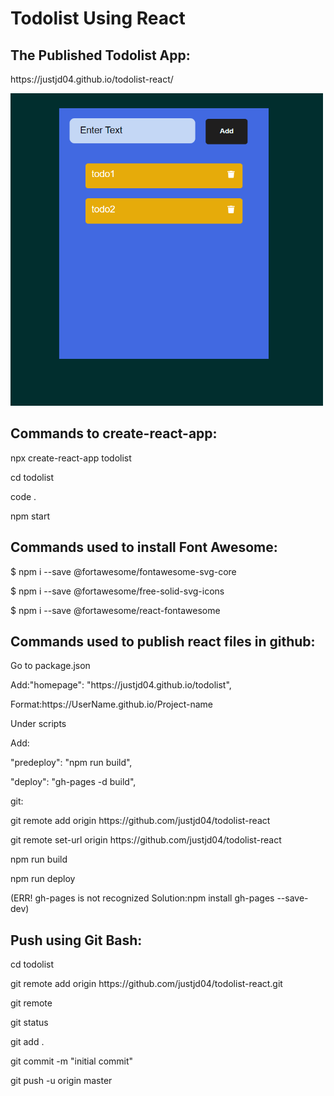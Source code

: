 <h1>Todolist Using React</h1>

<h2>The Published Todolist App:</h2>

<p>https://justjd04.github.io/todolist-react/</p>

<p><a href="https://justjd04.github.io/todolist-react/"><img src="todolist.png" alt="todo list app" width="500" height="500"></a></p>

<h2>Commands to create-react-app:</h2>

<p>npx create-react-app todolist</p>
<p>cd todolist</p>
<p>code .</p>
<p>npm start</p>

<h2>Commands used to install Font Awesome:</h2>

<p>$ npm i --save @fortawesome/fontawesome-svg-core</p>
<p>$ npm i --save @fortawesome/free-solid-svg-icons</p>
<p>$ npm i --save @fortawesome/react-fontawesome</p>

<h2>Commands used to publish react files in github:</h2>

<p>Go to package.json</p>
<p>Add:"homepage": "https://justjd04.github.io/todolist",</p>
<p>Format:https://UserName.github.io/Project-name</p>

<p>Under scripts</p>
<p>Add:</p>
<p>"predeploy": "npm run build",</p>
<p>"deploy": "gh-pages -d build",</p>

<p>git:</p>
<p>git remote add origin https://github.com/justjd04/todolist-react</p>
<p>git remote set-url origin https://github.com/justjd04/todolist-react</p>
<p>npm run build</p>
<p>npm run deploy</p>
<p>(ERR! gh-pages is not recognized Solution:npm install gh-pages --save-dev)</p>

<h2>Push using Git Bash:</h2>

<p>cd todolist</p>
<p>git remote add origin https://github.com/justjd04/todolist-react.git</p>
<p>git remote</p>
<p>git status</p>
<p>git add .</p>
<p>git commit -m "initial commit"</p>
<p>git push -u origin master</p>
